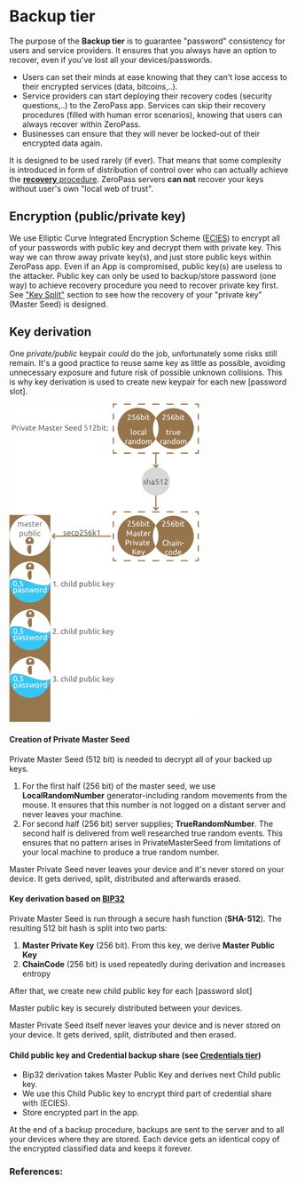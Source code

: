 # Backup tier

The purpose of the **Backup tier** is to guarantee "password" consistency for users and service providers. It ensures that you always have an option to recover, even if you've lost all your devices/passwords.

* Users can set their minds at ease knowing that they can't lose access to their encrypted services \(data, bitcoins,..\). 
* Service providers can start deploying their recovery codes \(security questions,..\) to the ZeroPass app. Services can skip their recovery procedures \(filled with human error scenarios\), knowing that users can always recover within ZeroPass.     
* Businesses can ensure that they will never be locked-out of their encrypted data again.

It is designed to be used rarely \(if ever\). That means that some complexity is introduced in form of distribution of control over who can actually achieve the [**recovery** procedure](https://github.com/zeropass/whitepaper/tree/11e905277aa925050db5761f02986a99c0abde42/recovery.html). ZeroPass servers **can not** recover your keys without user's own "local web of trust".

## Encryption \(public/private key\)

We use Elliptic Curve Integrated Encryption Scheme \([ECIES](https://en.wikipedia.org/wiki/Integrated_Encryption_Scheme)\) to encrypt all of your passwords with public key and decrypt them with private key. This way we can throw away private key\(s\), and just store public keys within ZeroPass app. Even if an App is compromised, public key\(s\) are useless to the attacker. Public key can only be used to backup/store password \(one way\) to achieve recovery procedure you need to recover private key first. See ["Key Split"](https://github.com/zeropass/whitepaper/tree/11e905277aa925050db5761f02986a99c0abde42/key_split.html) section to see how the recovery of your "private key"\(Master Seed\) is designed.

## Key derivation

One _private/public_ keypair _could_ do the job, unfortunately some risks still remain. It's a good practice to reuse same key as little as possible, avoiding unnecessary exposure and future risk of possible unknown collisions. This is why key derivation is used to create new keypair for each new \[password slot\].

![](.gitbook/assets/backuptier.svg)

#### Creation of Private Master Seed

Private Master Seed \(512 bit\) is needed to decrypt all of your backed up keys.

1. For the first half \(256 bit\) of the master seed, we use **LocalRandomNumber** generator-including random movements from the mouse. It ensures that this number is not logged on a distant server and never leaves your machine.
2. For second half \(256 bit\) server supplies; **TrueRandomNumber**. The second half is delivered from well researched true random events. This ensures that no pattern arises in PrivateMasterSeed from limitations of your local machine to produce a true random number.

Master Private Seed never leaves your device and it's never stored on your device. It gets derived, split, distributed and afterwards erased.

#### Key derivation  based on [BIP32](https://github.com/bitcoin/bips/blob/master/bip-0032.mediawiki) 

Private Master Seed is run through a secure hash function \(**SHA-512**\). The resulting 512 bit hash is split into two parts:

1. **Master Private Key** \(256 bit\). From this key, we derive **Master Public Key**
2. **ChainCode** \(256 bit\) is used repeatedly during derivation and increases entropy

After that, we create new child public key for each \[password slot\]

Master public key is securely distributed between your devices.

Master Private Seed itself never leaves your device and is never stored on your device. It gets derived, split, distributed and then erased.

#### Child public key and Credential backup share  \(see [Credentials tier](https://github.com/zeropass/whitepaper/tree/11e905277aa925050db5761f02986a99c0abde42/credentials_tier.html)\)

* Bip32 derivation takes Master Public Key and derives next Child public key. 
* We use this Child Public key to encrypt third part of credential share with \(ECIES\).
* Store encrypted part in the app.

At the end of a backup procedure, backups are sent to the server and to all your devices where they are stored. Each device gets an identical copy of the encrypted classified data and keeps it forever.

### References:

